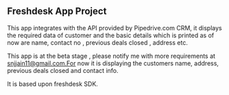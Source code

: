 ## Freshdesk App Project

This app integrates with the API provided by Pipedrive.com CRM, it displays the required data of customer and the basic details which is printed as of now are name, contact no , previous deals closed , address etc.

This app is at the beta stage , please notify me with more requirements at snjjain11@gmail.com.For now it is displaying the customers name, address, previous deals closed and contact info.

It is based upon freshdesk SDK.
